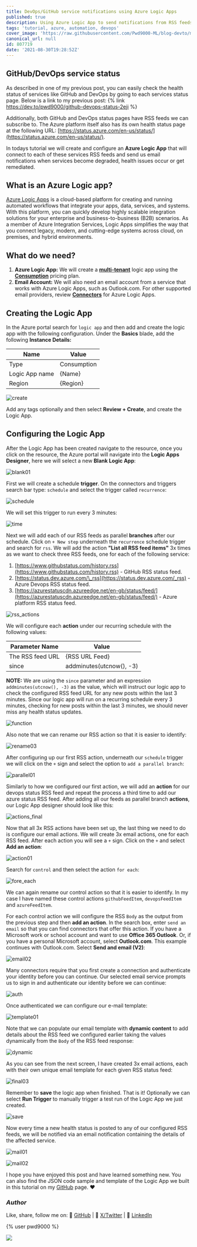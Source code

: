 ```yaml
---
title: DevOps/GitHub service notifications using Azure Logic Apps
published: true
description: Using Azure Logic App to send notifications from RSS feeds
tags: 'tutorial, azure, automation, devops'
cover_image: 'https://raw.githubusercontent.com/Pwd9000-ML/blog-devto/main/posts/2021/Azure-Logic-App-RSS/assets/main.png'
canonical_url: null
id: 807719
date: '2021-08-30T19:28:52Z'
---
```


## GitHub/DevOps service status

As described in one of my previous post, you can easily check the health status of services like GitHub and DevOps by going to each services status page. Below is a link to my previous post: {% link <https://dev.to/pwd9000/github-devops-status-2eji> %}

Additionally, both GitHub and DevOps status pages have RSS feeds we can subscribe to. The Azure platform itself also has its own health status page at the following URL: [https://status.azure.com/en-us/status/](https://status.azure.com/en-us/status/).

In todays tutorial we will create and configure an **Azure Logic App** that will connect to each of these services RSS feeds and send us email notifications when services become degraded, health issues occur or get remediated.

## What is an Azure Logic app?

[Azure Logic Apps](https://docs.microsoft.com/en-us/azure/logic-apps/logic-apps-overview/?wt.mc_id=DT-MVP-5004771) is a cloud-based platform for creating and running automated workflows that integrate your apps, data, services, and systems. With this platform, you can quickly develop highly scalable integration solutions for your enterprise and business-to-business (B2B) scenarios. As a member of Azure Integration Services, Logic Apps simplifies the way that you connect legacy, modern, and cutting-edge systems across cloud, on premises, and hybrid environments.

## What do we need?

1. **Azure Logic App:** We will create a **[multi-tenant](https://docs.microsoft.com/en-us/azure/logic-apps/single-tenant-overview-compare/?wt.mc_id=DT-MVP-5004771)** logic app using the **[Consumption](https://docs.microsoft.com/en-us/azure/logic-apps/logic-apps-pricing#consumption-pricing/?wt.mc_id=DT-MVP-5004771)** pricing plan.
2. **Email Account:** We will also need an email account from a service that works with Azure Logic Apps, such as Outlook.com. For other supported email providers, review **[Connectors](https://docs.microsoft.com/en-us/connectors/connector-reference/connector-reference-logicapps-connectors/?wt.mc_id=DT-MVP-5004771)** for Azure Logic Apps.

## Creating the Logic App

In the Azure portal search for `logic app` and then add and create the logic app with the following configuration. Under the **Basics** blade, add the following **Instance Details:**

| Name           | Value       |
| -------------- | ----------- |
| Type           | Consumption |
| Logic App name | {Name}      |
| Region         | {Region}    |

![create](https://raw.githubusercontent.com/Pwd9000-ML/blog-devto/main/posts/2021/Azure-Logic-App-RSS/assets/create.png)

Add any tags optionally and then select **Review + Create**, and create the Logic App.

## Configuring the Logic App

After the Logic App has been created navigate to the resource, once you click on the resource, the Azure portal will navigate into the **Logic Apps Designer**, here we will select a new **Blank Logic App**:

![blank01](https://raw.githubusercontent.com/Pwd9000-ML/blog-devto/main/posts/2021/Azure-Logic-App-RSS/assets/blank01.png)

First we will create a schedule **trigger**. On the connectors and triggers search bar type: `schedule` and select the trigger called `recurrence`:

![schedule](https://raw.githubusercontent.com/Pwd9000-ML/blog-devto/main/posts/2021/Azure-Logic-App-RSS/assets/schedule.png)

We will set this trigger to run every 3 minutes:

![time](https://raw.githubusercontent.com/Pwd9000-ML/blog-devto/main/posts/2021/Azure-Logic-App-RSS/assets/time.png)

Next we will add each of our RSS feeds as parallel **branches** after our schedule. Click on `+ New step` underneath the `recurrence` schedule trigger and search for `rss`. We will add the action **"List all RSS feed items"** 3x times as we want to check three RSS feeds, one for each of the following service:

1. [https://www.githubstatus.com/history.rss](https://www.githubstatus.com/history.rss) - GitHub RSS status feed.
2. [https://status.dev.azure.com/\_rss](https://status.dev.azure.com/_rss) - Azure Devops RSS status feed.
3. [https://azurestatuscdn.azureedge.net/en-gb/status/feed/](https://azurestatuscdn.azureedge.net/en-gb/status/feed/) - Azure platform RSS status feed.

![rss_actions](https://raw.githubusercontent.com/Pwd9000-ML/blog-devto/main/posts/2021/Azure-Logic-App-RSS/assets/rss_actions.png)

We will configure each **action** under our recurring schedule with the following values:

| Parameter Name   | Value                    |
| ---------------- | ------------------------ |
| The RSS feed URL | {RSS URL Feed}           |
| since            | addminutes(utcnow(), -3) |

**NOTE:** We are using the `since` parameter and an expression `addminutes(utcnow(), -3)` as the value, which will instruct our logic app to check the configured RSS feed URL for any new posts within the last 3 minutes. Since our logic app will run on a recurring schedule every 3 minutes, checking for new posts within the last 3 minutes, we should never miss any health status updates.

![function](https://raw.githubusercontent.com/Pwd9000-ML/blog-devto/main/posts/2021/Azure-Logic-App-RSS/assets/function.png)

Also note that we can rename our RSS action so that it is easier to identify:

![rename03](https://raw.githubusercontent.com/Pwd9000-ML/blog-devto/main/posts/2021/Azure-Logic-App-RSS/assets/rename03.png)

After configuring up our first RSS action, underneath our `schedule` trigger we will click on the `+` sign and select the option to `add a parallel branch`:

![parallel01](https://raw.githubusercontent.com/Pwd9000-ML/blog-devto/main/posts/2021/Azure-Logic-App-RSS/assets/parallel01.png)

Similarly to how we configured our first action, we will add an **action** for our devops status RSS feed and repeat the process a third time to add our azure status RSS feed. After adding all our feeds as parallel branch **actions**, our Logic App designer should look like this:

![actions_final](https://raw.githubusercontent.com/Pwd9000-ML/blog-devto/main/posts/2021/Azure-Logic-App-RSS/assets/actions_final.png)

Now that all 3x RSS actions have been set up, the last thing we need to do is configure our email actions. We will create 3x email actions, one for each RSS feed. After each action you will see a `+` sign. Click on the `+` and select **Add an action**:

![action01](https://raw.githubusercontent.com/Pwd9000-ML/blog-devto/main/posts/2021/Azure-Logic-App-RSS/assets/action01.png)

Search for `control` and then select the action `for each`:

![fore_each](https://raw.githubusercontent.com/Pwd9000-ML/blog-devto/main/posts/2021/Azure-Logic-App-RSS/assets/for_each.png)

We can again rename our control action so that it is easier to identify. In my case I have named these control actions `githubFeedItem`, `devopsFeedItem` and `azureFeedItem`.

For each control action we will configure the RSS `Body` as the output from the previous step and then **add an action**. In the search box, enter `send an email` so that you can find connectors that offer this action. If you have a Microsoft work or school account and want to use **Office 365 Outlook**. Or, if you have a personal Microsoft account, select **Outlook.com**. This example continues with Outlook.com. Select **Send and email (V2)**:

![email02](https://raw.githubusercontent.com/Pwd9000-ML/blog-devto/main/posts/2021/Azure-Logic-App-RSS/assets/email02.png)

Many connectors require that you first create a connection and authenticate your identity before you can continue. Our selected email service prompts us to sign in and authenticate our identity before we can continue:

![auth](https://raw.githubusercontent.com/Pwd9000-ML/blog-devto/main/posts/2021/Azure-Logic-App-RSS/assets/auth.png)

Once authenticated we can configure our e-mail template:

![template01](https://raw.githubusercontent.com/Pwd9000-ML/blog-devto/main/posts/2021/Azure-Logic-App-RSS/assets/template01.png)

Note that we can populate our email template with **dynamic content** to add details about the RSS feed we configured earlier taking the values dynamically from the `Body` of the RSS feed response:

![dynamic](https://raw.githubusercontent.com/Pwd9000-ML/blog-devto/main/posts/2021/Azure-Logic-App-RSS/assets/dynamic.png)

As you can see from the next screen, I have created 3x email actions, each with their own unique email template for each given RSS status feed:

![final03](https://raw.githubusercontent.com/Pwd9000-ML/blog-devto/main/posts/2021/Azure-Logic-App-RSS/assets/final03.png)

Remember to **save** the logic app when finished. That is it! Optionally we can select **Run Trigger** to manually trigger a test run of the Logic App we just created.

![save](https://raw.githubusercontent.com/Pwd9000-ML/blog-devto/main/posts/2021/Azure-Logic-App-RSS/assets/save.png)

Now every time a new health status is posted to any of our configured RSS feeds, we will be notified via an email notification containing the details of the affected service.

![mail01](https://raw.githubusercontent.com/Pwd9000-ML/blog-devto/main/posts/2021/Azure-Logic-App-RSS/assets/mail01.png)

![mail02](https://raw.githubusercontent.com/Pwd9000-ML/blog-devto/main/posts/2021/Azure-Logic-App-RSS/assets/mail02.png)

I hope you have enjoyed this post and have learned something new. You can also find the JSON code sample and template of the Logic App we built in this tutorial on my [GitHub](https://github.com/Pwd9000-ML/blog-devto/tree/main/posts/2021/Azure-Logic-App-RSS/code) page. :heart:

### _Author_

Like, share, follow me on: :octopus: [GitHub](https://github.com/Pwd9000-ML) | :penguin: [X/Twitter](https://x.com/pwd9000) | :space_invader: [LinkedIn](https://www.linkedin.com/in/marcel-l-61b0a96b/)

{% user pwd9000 %}

<a href="https://www.buymeacoffee.com/pwd9000"><img src="https://img.buymeacoffee.com/button-api/?text=Buy me a coffee&emoji=&slug=pwd9000&button_colour=FFDD00&font_colour=000000&font_family=Cookie&outline_colour=000000&coffee_colour=ffffff"></a>
